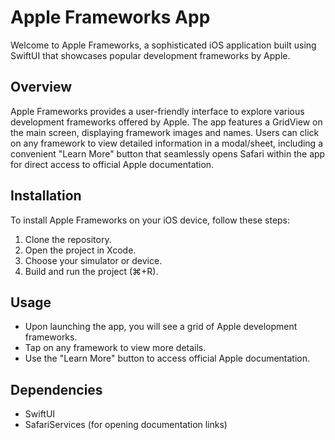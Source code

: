 # Apple Frameworks App

Welcome to Apple Frameworks, a sophisticated iOS application built using SwiftUI that showcases popular development frameworks by Apple.

## Overview
Apple Frameworks provides a user-friendly interface to explore various development frameworks offered by Apple. The app features a GridView on the main screen, displaying framework images and names. Users can click on any framework to view detailed information in a modal/sheet, including a convenient "Learn More" button that seamlessly opens Safari within the app for direct access to official Apple documentation.

## Installation
To install Apple Frameworks on your iOS device, follow these steps:
1. Clone the repository.
2. Open the project in Xcode.
3. Choose your simulator or device.
4. Build and run the project (⌘+R).

## Usage
- Upon launching the app, you will see a grid of Apple development frameworks.
- Tap on any framework to view more details.
- Use the "Learn More" button to access official Apple documentation.

## Dependencies
- SwiftUI
- SafariServices (for opening documentation links)
